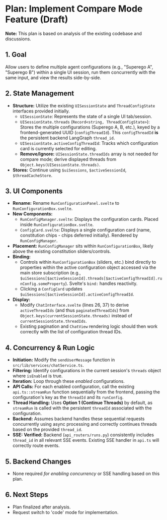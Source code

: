 # Plan: Implement Compare Mode Feature (Draft)

**Note:** This plan is based on analysis of the existing codebase and discussions.

## 1. Goal
Allow users to define multiple agent configurations (e.g., "Superego A", "Superego B") within a single UI session, run them concurrently with the same input, and view the results side-by-side.

## 2. State Management
- **Structure:** Utilize the existing `UISessionState` and `ThreadConfigState` interfaces provided initially.
  - `UISessionState`: Represents the state of a single UI tab/session.
  - `UISessionState.threads` (`Record<string, ThreadConfigState>`): Stores the multiple configurations (Superego A, B, etc.), keyed by a frontend-generated UUID (`configThreadId`). This `configThreadId` **is** the persistent backend LangGraph `thread_id`.
  - `UISessionState.activeConfigThreadId`: Tracks which configuration card is currently selected for editing.
  - **Remove/Ignore:** `UISessionState.threadIds` array is not needed for compare mode; derive displayed threads from `Object.keys(UISessionState.threads)`.
- **Stores:** Continue using `$uiSessions`, `$activeSessionId`, `$threadCacheStore`.

## 3. UI Components
- **Rename:** Rename `RunConfigurationPanel.svelte` to `RunConfigurationBox.svelte`.
- **New Components:**
  - `RunConfigManager.svelte`: Displays the configuration cards. Placed inside `RunConfigurationBox.svelte`.
  - `ConfigCard.svelte`: Displays a single configuration card (name, constitution chips - chips deferred initially). Rendered by `RunConfigManager`.
- **Placement:** `RunConfigManager` sits within `RunConfigurationBox`, likely above the existing constitution sliders/controls.
- **Binding:**
  - Controls within `RunConfigurationBox` (sliders, etc.) bind directly to properties within the active configuration object accessed via the main store subscription (e.g., `$uiSessions[$activeSessionId].threads[$activeConfigThreadId].runConfig.someProperty`). Svelte's `bind:` handles reactivity.
  - Clicking a `ConfigCard` updates `$uiSessions[$activeSessionId].activeConfigThreadId`.
- **Display:**
    - Modify `ChatInterface.svelte` (lines 26, 37) to derive `activeThreadIds` (and thus `paginatedThreadIds`) from `Object.keys(currentSessionState.threads)` instead of `currentSessionState.threadIds`.
    - Existing pagination and `ChatView` rendering logic should then work correctly with the list of configuration thread IDs.

## 4. Concurrency & Run Logic
- **Initiation:** Modify the `sendUserMessage` function in `src/lib/services/chatService.ts`.
- **Filtering:** Identify configurations in the current session's `threads` object where `isEnabled` is true.
- **Iteration:** Loop through these *enabled* configurations.
- **API Calls:** For each enabled configuration, call the existing `api.ts::streamRun` function sequentially from the frontend, passing the configuration's key as the `threadId` and its `runConfig`.
- **Thread Handling:** Uses **Option 1 (Continue Threads)** by default, as `streamRun` is called with the persistent `threadId` associated with the configuration.
- **Backend:** Assumes backend handles these sequential requests concurrently using async processing and correctly continues threads based on the provided `thread_id`.
- **SSE:** **Verified:** Backend (`api_routers/runs.py`) consistently includes `thread_id` in all relevant SSE events. Existing SSE handler in `api.ts` will correctly route events.

## 5. Backend Changes
- None required *for enabling concurrency* or SSE handling based on this plan.

## 6. Next Steps
- Plan finalized after analysis.
- Request switch to 'code' mode for implementation.